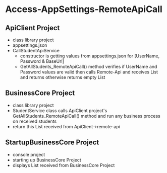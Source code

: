 # Access-AppSettings-RemoteApiCall

## ApiClient Project
- class library project
- appsettings.json
- CallStudentApiService 
  - constructor is getting values from appsettings.json for [UserName, Password & BaseUrl]
  - GetAllStudents_RemoteApiCall() method verifies if UserName and Password values are valid then calls Remote-Api and receives List<Student> and returns otherwise returns empty List<Student>

## BusinessCore Project
- class library project
- StudentService class calls ApiClient project's GetAllStudents_RemoteApiCall() method and run any business process on received students
- return this List<Student> received from ApiClient->remote-api

## StartupBusinessCore Project
- console project
- starting up BusinessCore Project
- displays List<Student> received from BusinessCore Project
